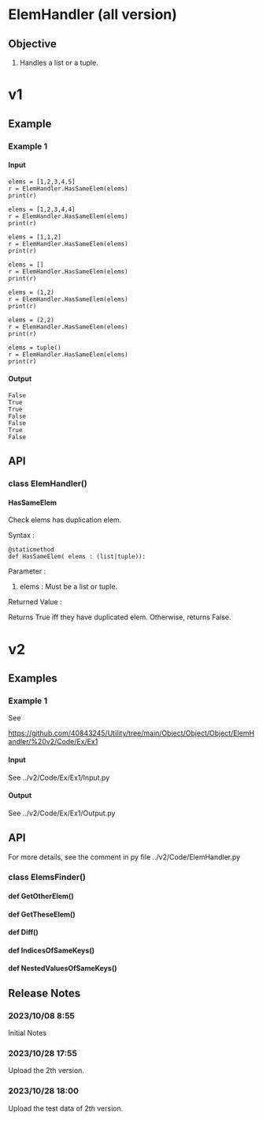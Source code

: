 # ElemHandler (all version)
## Objective
1. Handles a list or a tuple.
# v1
## Example
### Example 1
#### Input
    elems = [1,2,3,4,5]
    r = ElemHandler.HasSameElem(elems)
    print(r)
    
    elems = [1,2,3,4,4]
    r = ElemHandler.HasSameElem(elems)
    print(r)
    
    elems = [1,1,2]
    r = ElemHandler.HasSameElem(elems)
    print(r)
    
    elems = []
    r = ElemHandler.HasSameElem(elems)
    print(r)
    
    elems = (1,2)
    r = ElemHandler.HasSameElem(elems)
    print(r)
    
    elems = (2,2)
    r = ElemHandler.HasSameElem(elems)
    print(r)
    
    elems = tuple()
    r = ElemHandler.HasSameElem(elems)
    print(r)
#### Output
    False
    True
    True
    False
    False
    True
    False
## API
### class ElemHandler()
#### HasSameElem
Check elems has duplication elem.

Syntax :

    @staticmethod
    def HasSameElem( elems : (list|tuple)):

Parameter :
1. elems : Must be a list or tuple.

Returned Value :

Returns True iff they have duplicated elem. Otherwise, returns False.

# v2
## Examples
### Example 1
See 

https://github.com/40843245/Utility/tree/main/Object/Object/Object/ElemHandler/%20v2/Code/Ex/Ex1

#### Input
See ../v2/Code/Ex/Ex1/Input.py
#### Output
See ../v2/Code/Ex/Ex1/Output.py

## API
For more details, see the comment in py file ../v2/Code/ElemHandler.py
### class ElemsFinder()
#### def GetOtherElem()
#### def GetTheseElem()
#### def Diff()
#### def IndicesOfSameKeys()
#### def NestedValuesOfSameKeys()
## Release Notes
### 2023/10/08 8:55
Initial Notes
### 2023/10/28 17:55
Upload the 2th version.
### 2023/10/28 18:00
Upload the test data of 2th version.

